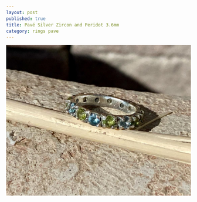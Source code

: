 ```yaml
---
layout: post
published: true
title: Pavé Silver Zircon and Peridot 3.6mm
category: rings pave
---
```

![pave_silver_zircon_peridot_8.jpg](/images/jewelry/rings/pave_silver_zircon_peridot_8.jpg)

